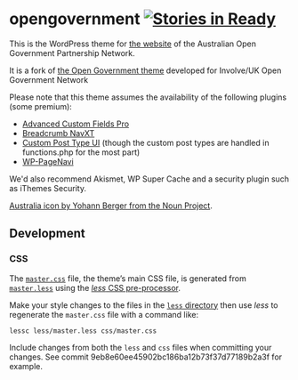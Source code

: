 # opengovernment [![Stories in Ready](https://badge.waffle.io/AOGPN/opengovernment.org.au.svg?label=ready&title=Ready)](http://waffle.io/AOGPN/opengovernment.org.au)
This is the WordPress theme for [the website](https://opengovernment.org.au/) of
the Australian Open Government Partnership Network.

It is a fork of
[the Open Government theme](https://github.com/helpful/opengovernment)
developed for Involve/UK Open Government Network

Please note that this theme assumes the availability of the following plugins (some premium):

- [Advanced Custom Fields Pro](http://www.advancedcustomfields.com/pro/)
- [Breadcrumb NavXT](https://wordpress.org/plugins/breadcrumb-navxt/)
- [Custom Post Type UI](https://wordpress.org/plugins/custom-post-type-ui/) (though the custom post types are handled in functions.php for the most part)
- [WP-PageNavi](https://wordpress.org/plugins/wp-pagenavi/)

We'd also recommend Akismet, WP Super Cache and a security plugin such as iThemes Security.

[Australia icon by Yohann Berger from the Noun Project](https://thenounproject.com/search/?q=Australia&i=203096).

## Development

### CSS

The [`master.css`](https://github.com/AOGPN/opengovernment.org.au/blob/master/css/master.css)
file, the theme’s main CSS file, is generated from [`master.less`](https://github.com/AOGPN/opengovernment.org.au/blob/master/less/master.less)
using the [*less* CSS pre-processor](http://lesscss.org/).

Make your style changes to the files in the [`less` directory](https://github.com/AOGPN/opengovernment.org.au/blob/master/less/)
then use *less* to regenerate the `master.css` file with a command like:

    lessc less/master.less css/master.css

Include changes from both the `less` and `css` files when committing your changes.
See commit 9eb8e60ee45902bc186ba12b73f37d77189b2a3f for example.

